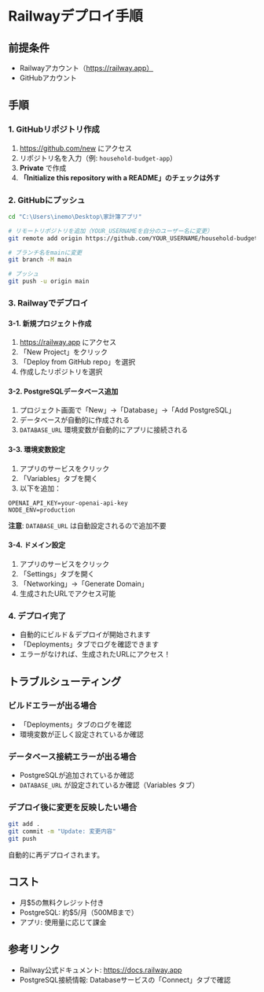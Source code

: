 # Railwayデプロイ手順

## 前提条件
- Railwayアカウント（https://railway.app）
- GitHubアカウント

## 手順

### 1. GitHubリポジトリ作成

1. https://github.com/new にアクセス
2. リポジトリ名を入力（例: `household-budget-app`）
3. **Private** で作成
4. **「Initialize this repository with a README」のチェックは外す**

### 2. GitHubにプッシュ

```bash
cd "C:\Users\inemo\Desktop\家計簿アプリ"

# リモートリポジトリを追加（YOUR_USERNAMEを自分のユーザー名に変更）
git remote add origin https://github.com/YOUR_USERNAME/household-budget-app.git

# ブランチ名をmainに変更
git branch -M main

# プッシュ
git push -u origin main
```

### 3. Railwayでデプロイ

#### 3-1. 新規プロジェクト作成
1. https://railway.app にアクセス
2. 「New Project」をクリック
3. 「Deploy from GitHub repo」を選択
4. 作成したリポジトリを選択

#### 3-2. PostgreSQLデータベース追加
1. プロジェクト画面で「New」→「Database」→「Add PostgreSQL」
2. データベースが自動的に作成される
3. `DATABASE_URL` 環境変数が自動的にアプリに接続される

#### 3-3. 環境変数設定
1. アプリのサービスをクリック
2. 「Variables」タブを開く
3. 以下を追加：

```
OPENAI_API_KEY=your-openai-api-key
NODE_ENV=production
```

**注意**: `DATABASE_URL` は自動設定されるので追加不要

#### 3-4. ドメイン設定
1. アプリのサービスをクリック
2. 「Settings」タブを開く
3. 「Networking」→「Generate Domain」
4. 生成されたURLでアクセス可能

### 4. デプロイ完了

- 自動的にビルド＆デプロイが開始されます
- 「Deployments」タブでログを確認できます
- エラーがなければ、生成されたURLにアクセス！

## トラブルシューティング

### ビルドエラーが出る場合
- 「Deployments」タブのログを確認
- 環境変数が正しく設定されているか確認

### データベース接続エラーが出る場合
- PostgreSQLが追加されているか確認
- `DATABASE_URL` が設定されているか確認（Variables タブ）

### デプロイ後に変更を反映したい場合
```bash
git add .
git commit -m "Update: 変更内容"
git push
```
自動的に再デプロイされます。

## コスト
- 月$5の無料クレジット付き
- PostgreSQL: 約$5/月（500MBまで）
- アプリ: 使用量に応じて課金

## 参考リンク
- Railway公式ドキュメント: https://docs.railway.app
- PostgreSQL接続情報: Databaseサービスの「Connect」タブで確認
